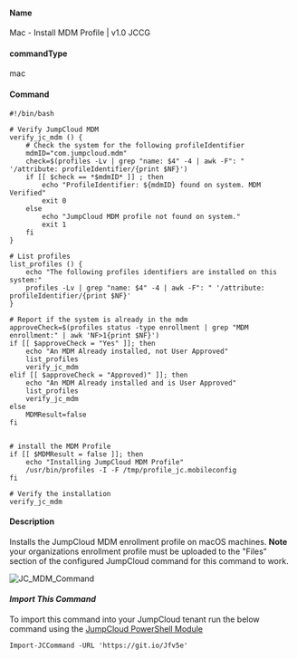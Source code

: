 #### Name

Mac - Install MDM Profile | v1.0 JCCG

#### commandType

mac

#### Command

```
#!/bin/bash

# Verify JumpCloud MDM
verify_jc_mdm () {
    # Check the system for the following profileIdentifier
    mdmID="com.jumpcloud.mdm"
    check=$(profiles -Lv | grep "name: $4" -4 | awk -F": " '/attribute: profileIdentifier/{print $NF}')
    if [[ $check == *$mdmID* ]] ; then
        echo "ProfileIdentifier: ${mdmID} found on system. MDM Verified"
        exit 0
    else
        echo "JumpCloud MDM profile not found on system."
        exit 1
    fi
}

# List profiles
list_profiles () {
    echo "The following profiles identifiers are installed on this system:"
    profiles -Lv | grep "name: $4" -4 | awk -F": " '/attribute: profileIdentifier/{print $NF}'
}

# Report if the system is already in the mdm
approveCheck=$(profiles status -type enrollment | grep "MDM enrollment:" | awk 'NF>1{print $NF}')
if [[ $approveCheck = "Yes" ]]; then
    echo "An MDM Already installed, not User Approved"
    list_profiles
    verify_jc_mdm
elif [[ $approveCheck = "Approved)" ]]; then
    echo "An MDM Already installed and is User Approved"
    list_profiles
    verify_jc_mdm
else
    MDMResult=false
fi


# install the MDM Profile
if [[ $MDMResult = false ]]; then
    echo "Installing JumpCloud MDM Profile"
    /usr/bin/profiles -I -F /tmp/profile_jc.mobileconfig
fi

# Verify the installation
verify_jc_mdm
```

#### Description

Installs the JumpCloud MDM enrollment profile on macOS machines. **Note** your organizations enrollment profile must be uploaded to the "Files" section of the configured JumpCloud command for this command to work.

![JC_MDM_Command](https://github.com/TheJumpCloud/support/blob/master/PowerShell/JumpCloud%20Commands%20Gallery/Files/JC_MDM_Command.png?raw=true)

#### *Import This Command*

To import this command into your JumpCloud tenant run the below command using the [JumpCloud PowerShell Module](https://github.com/TheJumpCloud/support/wiki/Installing-the-JumpCloud-PowerShell-Module)

```
Import-JCCommand -URL 'https://git.io/Jfv5e'
```
